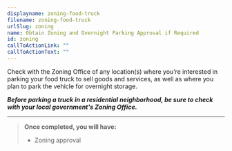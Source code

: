 ```yaml
---
displayname: zoning-food-truck
filename: zoning-food-truck
urlSlug: zoning
name: Obtain Zoning and Overnight Parking Approval if Required
id: zoning
callToActionLink: ""
callToActionText: ""
---
```


Check with the Zoning Office of any location(s) where you’re interested in parking your food truck to sell goods and services, as well as where you plan to park the vehicle for overnight storage.

**_Before parking a truck in a residential neighborhood, be sure to check with your local government's Zoning Office._**

---

> **Once completed, you will have:**
>
> - Zoning approval
